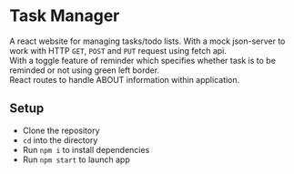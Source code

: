 # Task Manager
A react website for managing tasks/todo lists. With a mock json-server to work with HTTP `GET`, `POST` and `PUT` request using fetch api. <br>
With a toggle feature of reminder which specifies whether task is to be reminded or not using green left border. <br>
React routes to handle ABOUT information within application.

## Setup
* Clone the repository
* `cd` into the directory
* Run `npm i` to install dependencies
* Run `npm start` to launch app
